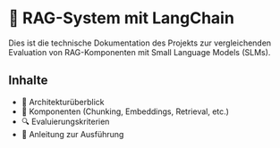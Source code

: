 # 📘 RAG-System mit LangChain

Dies ist die technische Dokumentation des Projekts zur vergleichenden Evaluation von RAG-Komponenten mit Small Language Models (SLMs).

## Inhalte

- 🔧 Architekturüberblick
- 🧱 Komponenten (Chunking, Embeddings, Retrieval, etc.)
- 🔍 Evaluierungskriterien
- 🚀 Anleitung zur Ausführung

